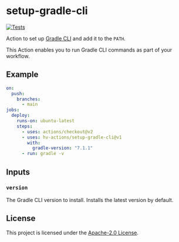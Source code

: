 # setup-gradle-cli

[![Tests](https://github.com/hv-actions/setup-gradle-cli/actions/workflows/test.yml/badge.svg)](https://github.com/hv-actions/setup-gradle-cli/actions/workflows/test.yml)

Action to set up [Gradle CLI](https://gradle.org/) and add it to the `PATH`.

This Action enables you to run Gradle CLI commands as part of your workflow.

## Example

```yaml
on:
  push:
    branches:
      - main
jobs:
  deploy:
    runs-on: ubuntu-latest
    steps:
      - uses: actions/checkout@v2
      - uses: hv-actions/setup-gradle-cli@v1
        with:
          gradle-version: "7.1.1"
      - run: gradle -v
```

## Inputs

### `version`

The Gradle CLI version to install. Installs the latest version by default.


## License

This project is licensed under the [Apache-2.0 License](LICENSE).
